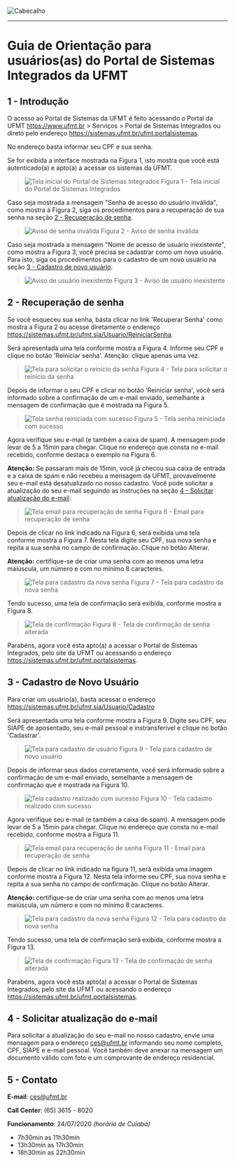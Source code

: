 ![Cabecalho](images/cabecalho.png "Cabecalho da UFMT")

---

# Guia de Orientação para usuários(as) do Portal de Sistemas Integrados da UFMT

## 1 - Introdução

O acesso ao Portal de Sistemas da UFMT é feito acessando o Portal da UFMT <https://www.ufmt.br> > Serviços > Portal de Sistemas Integrados ou direto pelo endereço <https://sistemas.ufmt.br/ufmt.portalsistemas>.

No endereço basta informar seu CPF e sua senha.

Se for exibida a interface mostrada na Figura 1, isto mostra que você está autenticado(a) e apto(a) a acessar os sistemas da UFMT.

> ![Tela inicial do Portal de Sistemas Integrados](images/portalsistemas-01.png "Tela inicial do Portal de Sistemas Integrados")
> Figura 1 - Tela inicial do Portal de Sistemas Integrados

Caso seja mostrada a mensagem "Senha de acesso do usuário inválida", como mostra a Figura 2, siga os procedimentos para a recuperação de sua senha
na seção [2 - Recuperação de senha](#2-recuperacao-de-senha).

> ![Aviso de senha inválida](images/senhaerrada-01.png "Aviso de senha inválida")
> Figura 2 - Aviso de senha inválida

Caso seja mostrada a mensagem "Nome de acesso de usuário inexistente", como mostra a Figura 3, você precisa se cadastrar como um novo usuário.
Para isto, siga os procedimentos para o cadastro de um novo usuário na seção [3 - Cadastro de novo usuário](#3-cadastro-de-novo-usuario).

> ![Aviso de usuário inexistente](images/semusuario-01.png "Aviso de usuário inexistente")
> Figura 3 - Aviso de usuário inexistente


## 2 - Recuperação de senha

Se você esqueceu sua senha, basta clicar no link 'Recuperar Senha' como mostra a Figura 2 ou acesse diretamente o endereço <https://sistemas.ufmt.br/ufmt.sia/Usuario/ReiniciarSenha>.

Será apresentada uma tela conforme mostra a Figura 4. Informe seu CPF e clique no botão 'Reiniciar senha'. Atenção: clique apenas uma vez.

> ![Tela para solicitar o reinício da senha](images/reiniciosenha-01.png "Tela para recuperação de senha com campo CPF e o botão Reinciar senha")
> Figura 4 - Tela para solicitar o reinício da senha

Depois de informar o seu CPF e clicar no botão 'Reiniciar senha', você será informado sobre a confirmação de um e-mail enviado, semelhante a mensagem de confirmação que é mostrada na Figura 5.

> ![Tela senha reiniciada com sucesso](images/reiniciosenha-02.png "Tela para recuperação de senha com campo CPF e o botão Reinciar senha com aviso de sucesso")
> Figura 5 - Tela senha reiniciada com sucesso

Agora verifique seu e-mail (e também a caixa de spam). A mensagem pode levar de 5 a 15min para chegar. Clique no endereço que consta no e-mail recebido, conforme destaca o exemplo na Figura 6.

**Atenção:** Se passaram mais de 15min, você já checou sua caixa de entrada e a caixa de spam e não recebeu a mensagem da UFMT, provavelmente seu e-mail está desatualizado no nosso cadastro.
Você pode solicitar a atualização do seu e-mail seguindo as instruções na seção [4 - Solicitar atualização do e-mail](#4-solicitar-atualizacao-do-e-mail).

> ![Tela email para recuperação de senha](images/reiniciosenha-03.png "Mensagem de e-mail da UFMT com o link para alterar a senha")
> Figura 6 - Email para recuperação de senha

Depois de clicar no link indicado na Figura 6, será exibida uma tela conforme mostra a Figura 7. Nesta tela digite seu CPF, sua nova senha e repita a sua senha no campo de confirmação.
Clique no botão Alterar.

**Atenção:** certifique-se de criar uma senha com ao menos uma letra maiúscula, um número e com no mínimo 8 caracteres.

> ![Tela para cadastro da nova senha](images/reiniciosenha-04.png "Tela para cadastro da nova senha com os campos cpf, senha e repetição de senha")
> Figura 7 - Tela para cadastro da nova senha

Tendo sucesso, uma tela de confirmação será exibida, conforme mostra a Figura 8.

> ![Tela de confirmação](images/reiniciosenha-05.png "Tela com a confirmação de senha alterada")
> Figura 8 - Tela de confirmação de senha alterada

Parabéns, agora você esta apto(a) a acessar o Portal de Sistemas Integrados, pelo site da UFMT ou acessando o endereço <https://sistemas.ufmt.br/ufmt.portalsistemas>.


## 3 - Cadastro de Novo Usuário

Para criar um usuário(a), basta acessar o endereço <https://sistemas.ufmt.br/ufmt.sia/Usuario/Cadastro>

Será apresentada uma tela conforme mostra a Figura 9. Digite seu CPF, seu SIAPE de aposentado, seu e-mail pessoal e instransferível e clique no botão 'Cadastrar'.

> ![Tela para cadastro de usuário](images/novousuario-01.png "Tela para cadastro de novo usuário com CPF, siape e e-mail para contato")
> Figura 9 - Tela para cadastro de novo usuário

Depois de informar seus dados corretamente, você será informado sobre a confirmação de um e-mail enviado, semelhante a mensagem de confirmação que é mostrada na Figura 10.

> ![Tela cadastro realizado com sucesso](images/novousuario-02.png "Tela de cadastro realizado com aviso de sucesso")
> Figura 10 - Tela cadastro realizado com sucesso

Agora verifique seu e-mail (e também a caixa de spam). A mensagem pode levar de 5 a 15min para chegar. Clique no endereço que consta no e-mail recebido, conforme mostra a Figura 11.

> ![Tela email para recuperação de senha](images/novousuario-03.png "Mensagem de e-mail da UFMT com o link para alterar a senha")
> Figura 11 - Email para recuperação de senha

Depois de clicar no link indicado na figura 11, será exibida uma imagem conforme mostra a Figura 12. Nesta tela informe seu CPF, sua nova senha e repita a sua senha no campo de confirmação.
Clique no botão Alterar.

**Atenção:** certifique-se de criar uma senha com ao menos uma letra maiúscula, um número e com no mínimo 8 caracteres.

> ![Tela para cadastro da nova senha](images/reiniciosenha-04.png "Tela para cadastro da nova senha com os campos cpf, senha e repetição de senha")
> Figura 12 - Tela para cadastro da nova senha

Tendo sucesso, uma tela de confirmação será exibida, conforme mostra a Figura 13.

> ![Tela de confirmação](images/reiniciosenha-05.png "Tela com a confirmação de senha alterada")
> Figura 13 - Tela de confirmação de senha alterada

Parabéns, agora você esta apto(a) a acessar o Portal de Sistemas Integrados, pelo site da UFMT ou acessando o endereço <https://sistemas.ufmt.br/ufmt.portalsistemas>.


## 4 - Solicitar atualização do e-mail

Para solicitar a atualização do seu e-mail no nosso cadastro, envie uma mensagem para o endereço <ces@ufmt.br> informando seu nome completo, CPF, SIAPE e e-mail pessoal.
Você também deve anexar na mensagem um documento válido com foto e um comprovante de endereço residencial.

## 5 - Contato

**E-mail**: ces@ufmt.br

**Call Center**: (65) 3615 - 8020

**Funcionamento**: 24/07/2020 *(horário de Cuiabá)*

* 7h30min as 11h30min
* 13h30min as 17h30min
* 18h30min as 22h30min